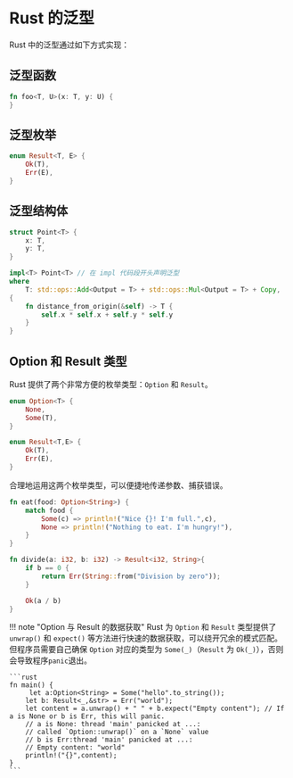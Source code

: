 # Rust 的泛型

Rust 中的泛型通过如下方式实现：

## 泛型函数
```rust
fn foo<T, U>(x: T, y: U) {
}
```

## 泛型枚举
```rust
enum Result<T, E> {
    Ok(T),
    Err(E), 
}
```

## 泛型结构体
```rust
struct Point<T> {
    x: T,
    y: T, 
}

impl<T> Point<T> // 在 impl 代码段开头声明泛型
where
    T: std::ops::Add<Output = T> + std::ops::Mul<Output = T> + Copy,
{
    fn distance_from_origin(&self) -> T {
        self.x * self.x + self.y * self.y
    }
}
```

## Option 和 Result 类型
Rust 提供了两个非常方便的枚举类型：`Option` 和 `Result`。
```rust
enum Option<T> { 
    None,
    Some(T), 
}

enum Result<T,E> {
    Ok(T),
    Err(E),
}
```
合理地运用这两个枚举类型，可以便捷地传递参数、捕获错误。

```rust
fn eat(food: Option<String>) {
    match food {
        Some(c) => println!("Nice {}! I'm full.",c),
        None => println!("Nothing to eat. I'm hungry!"),
    }
}

fn divide(a: i32, b: i32) -> Result<i32, String>{
    if b == 0 {
        return Err(String::from("Division by zero"));
    }

    Ok(a / b)
}
```

!!! note "Option 与 Result 的数据获取"
    Rust 为 `Option` 和 `Result` 类型提供了 `unwrap()` 和 `expect()` 等方法进行快速的数据获取，可以绕开冗余的模式匹配。但程序员需要自己确保 `Option` 对应的类型为 `Some(_)`（`Result` 为 `Ok(_)`），否则会导致程序`panic`退出。

    ```rust
    fn main() {
         let a:Option<String> = Some("hello".to_string());
        let b: Result<_,&str> = Err("world");
        let content = a.unwrap() + " " + b.expect("Empty content"); // If a is None or b is Err, this will panic.
        // a is None: thread 'main' panicked at ...:
        // called `Option::unwrap()` on a `None` value
        // b is Err:thread 'main' panicked at ...:
        // Empty content: "world"
        println!("{}",content);
    }
    ```

